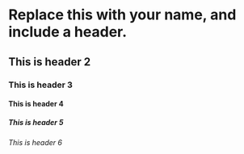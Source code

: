 # Replace this with your name, and include a header.
## This is header 2
### This is header 3
#### This is header 4
##### This is header 5
###### This is header 6
